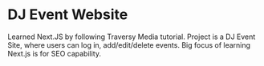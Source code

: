 # DJ Event Website

Learned Next.JS by following Traversy Media tutorial. Project is a DJ Event Site, where users can log in, add/edit/delete events. Big focus of learning Next.js
is for SEO capability.
